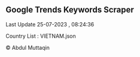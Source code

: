 

## Google Trends Keywords Scraper 
 
Last Update 25-07-2023 , 08:24:36

Country List :
VIETNAM.json



© Abdul Muttaqin 
